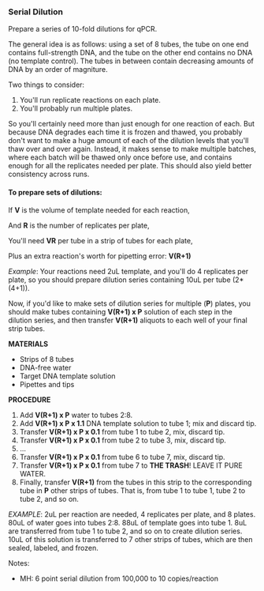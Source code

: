### Serial Dilution

Prepare a series of 10-fold dilutions for qPCR.

The general idea is as follows: using a set of 8 tubes, the tube on one end contains full-strength DNA, and the tube on the other end contains no DNA (no template control). The tubes in between contain decreasing amounts of DNA by an order of magniture.

Two things to consider:
  1. You'll run replicate reactions on each plate.
  2. You'll probably run multiple plates.

So you'll certainly need more than just enough for one reaction of each. 
But because DNA degrades each time it is frozen and thawed, you probably don't want to make a huge amount of each of the dilution levels that you'll thaw over and over again. 
Instead, it makes sense to make multiple batches, where each batch will be thawed only once before use, and contains enough for all the replicates needed per plate. 
This should also yield better consistency across runs.

#### To prepare sets of dilutions:

If **V** is the volume of template needed for each reaction, 

And **R** is the number of replicates per plate,

You'll need **VR** per tube in a strip of tubes for each plate, 

Plus an extra reaction's worth for pipetting error: **V(R+1)**

_Example_: Your reactions need 2uL template, and you'll do 4 replicates per plate, so you should prepare dilution series containing 10uL per tube (2*(4+1)).

Now, if you'd like to make sets of dilution series for multiple (**P**) plates, you should make tubes containing **V(R+1) x P** solution of each step in the dilution series, and then transfer **V(R+1)** aliquots to each well of your final strip tubes.

**MATERIALS**
- Strips of 8 tubes
- DNA-free water
- Target DNA template solution
- Pipettes and tips

**PROCEDURE**
1. Add **V(R+1) x P** water to tubes 2:8.
2. Add **V(R+1) x P x 1.1** DNA template solution to tube 1; mix and discard tip.
3. Transfer **V(R+1) x P x 0.1** from tube 1 to tube 2, mix, discard tip.
4. Transfer **V(R+1) x P x 0.1** from tube 2 to tube 3, mix, discard tip.
5. ...
6. Transfer **V(R+1) x P x 0.1** from tube 6 to tube 7, mix, discard tip.
7. Transfer **V(R+1) x P x 0.1** from tube 7 to **THE TRASH**! LEAVE IT PURE WATER.
8. Finally, transfer **V(R+1)** from the tubes in this strip to the corresponding tube in **P** other strips of tubes. That is, from tube 1 to tube 1, tube 2 to tube 2, and so on.

_EXAMPLE_: 2uL per reaction are needed, 4 replicates per plate, and 8 plates. 80uL of water goes into tubes 2:8. 88uL of template goes into tube 1. 8uL are transferred from tube 1 to tube 2, and so on to create dilution series. 10uL of this solution is transferred to 7 other strips of tubes, which are then sealed, labeled, and frozen.

Notes: 
  - MH: 6 point serial dilution from 100,000 to 10 copies/reaction

